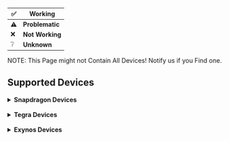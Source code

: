</details>


|✅|Working|
|-|-------|
|⚠️|**Problematic**|
|❌|**Not Working**|
|❔|**Unknown**|

NOTE: This Page might not Contain All Devices! Notify us if you Find one.

## Supported Devices

<details>
<summary><b><strong>Snapdragon Devices</strong></b></summary>

<br>

<details>
<summary><b><strong>Snapdragon 8 Gen 1/8+ Gen 1 Devices</strong></b></summary>

## Nothing Phone 2

<img align="right" src="Resources/Pictures/Nothing-Phone-2.png" width="500" alt="Preview">

**State: Active** <br>
**Codename: pong** <br>
**Maintainers: [index986](https://github.com/index986)** <br>
**Contibuters: [Robotix](https://github.com/Robotix22/), [N1kroks](https://github.com/N1kroks)** <br>
**Testers: [index986](https://github.com/index986) [nokii1337](https://github.com/nokii1337)**

### UEFI Status

|Feature|Description|State|
|:------|:----------|:---:|
|Display||✅|
|Internal Storage||✅|
|Side Buttons||✅|
|USB Host Mode||✅|
|USB Device Mode||❌|
|USB Power Delivery||❌|
|Windows Boot||✅|
|Linux Boot||❌|

### OS Status

<table>
<tr><th>Windows</th></tr>
<tr><td>

|Feature|Description|State|
|:------|:----------|:---:|
|Internal Storage||✅|
|Side Buttons||❌|
|Proximity Sensor||❌|
|Light Sensor||❌|
|Accelerometer Sensor||❌|
|Compass Sensor||❌|
|Gyroscope Sensor||❌|
|Fingerprint Sensor||❌|
|NFC Sensor||❌|
|Temperature Sensor||❌|
|Battery||❌|
|USB Host Mode||✅|
|USB Device Mode||❌|
|USB Power Delivery||❌|
|Charging||❌|
|WLAN||❌|
|CPU|One Core Only|⚠️|
|Touchscreen||❌|
|Bluetooth||❌|
|GPS||❌|
|Speakers||❌|
|Microphone||❌|
|GPU||❌|
|Camera||❌|
|Mobile Data||❌|
|Display||✅|
|Vibration||❌|

</td></tr> </table>

## Xiaomi 12 Pro

<img align="right" src="Resources/Pictures/Xiaomi-12-Pro.png" width="500" alt="Preview">

**State: Active** <br>
**Codename: zeus** <br>
**Maintainers: [2petro](https://github.com/2Petro)** <br>
**Contibuters: [Robotix](https://github.com/Robotix22/), [2petro](https://github.com/2Petro)** <br>
**Testers: [2petro](https://github.com/2Petro)**

### UEFI Status

|Feature|Description|State|
|:------|:----------|:---:|
|Display||✅|
|Internal Storage||✅|
|Side Buttons||✅|
|USB Host Mode||❌|
|USB Device Mode||✅|
|USB Power Delivery||❌|
|Windows Boot||❌|
|Linux Boot||❌|

## Samsung Galaxy Tab S8 5G

<img align="right" src="Resources/Pictures/Samsung-Galaxy-Tab-S8-5G.png" width="500" alt="Preview">

**State: Inactive** <br>
**Codename: gts8** <br>
**Maintainer: None** <br>
**Contibuters: None** <br>
**Tester: None**

### UEFI Status

|Feature|Description|State|
|:------|:----------|:---:|
|Display||✅|
|Internal Storage||✅|
|Side Buttons|Pwr Button does not work|⚠️|
|USB Host Mode||❌|
|USB Device Mode||✅|
|USB Power Delivery||❌|
|SD Card||❌|
|Windows Boot||✅|
|Linux Boot||❌|

### OS Status

<table>
<tr><th>Windows</th></tr>
<tr><td>

|Feature|Description|State|
|:------|:----------|:---:|
|Internal Storage|Needs Special Setup|✅|
|SD Card||❌|
|Side Buttons||❌|
|Proximity Sensor||❌|
|Light Sensor||❌|
|Accelerometer Sensor||❌|
|Compass Sensor||❌|
|Gyroscope Sensor||❌|
|Fingerprint Sensor||❌|
|Hall Sensor||❌|
|Temperature Sensor||❌|
|Battery||❌|
|USB Host Mode||❌|
|USB Device Mode||❌|
|USB Power Delivery||❌|
|Charging||❌|
|WLAN||❌|
|CPU|Only One Core working right now|⚠️|
|Touchscreen||❌|
|Bluetooth||❌|
|GPS||❌|
|Speakers||❌|
|Microphone||❌|
|GPU||❌|
|Camera||❌|
|Mobile Data||❌|
|Display||✅|
|Vibration||❌|
|S Pen||❌|

</td></tr> </table>

  </summary>
</details>

<details>
<summary><b><strong>Snapdragon 888/888+ Devices</strong></b></summary>

## Samsung Galaxy Z Fold 3 5G

<img align="right" src="Resources/Pictures/Samsung-Galaxy-Z-Fold-3-5G.png" width="500" alt="Preview">

**State: Inactive** <br>
**Codename: q2q** <br>
**Maintainer: [Azkali](https://github.com/Azkali/)** <br>
**Contibuters: [Robotix](https://github.com/Robotix22/)** <br>
**Tester: [Azkali](https://github.com/Azkali/)**

### UEFI Status

|Feature|Description|State|
|:------|:----------|:---:|
|Display||✅|
|Internal Storage||✅|
|Side Buttons|Pwr Button does not work|⚠️|
|USB Host Mode||❌|
|USB Device Mode||✅|
|USB Power Delivery||❌|
|Windows Boot|Windows PE only|⚠️|
|Linux Boot||❌|

### OS Status

<table>
<tr><th>Windows</th></tr>
<tr><td>

|Feature|Description|State|
|:------|:----------|:---:|
|Internal Storage||❌|
|Side Buttons||❌|
|Proximity Sensor||❌|
|Light Sensor||❌|
|Accelerometer Sensor||❌|
|Compass Sensor||❌|
|Gyroscope Sensor||❌|
|Barometer Sensor||❌|
|Pedometer Sensor||❌|
|Geomagnetic Sensor||❌|
|Fingerprint Sensor||❌|
|Hall Sensor||❌|
|Heart Rate Sensor||❌|
|NFC Sensor||❌|
|Temperature Sensor||❌|
|Battery||❌|
|USB Host Mode||❌|
|USB Device Mode||❌|
|USB Power Delivery||❌|
|Charging||❌|
|WLAN||❌|
|CPU|Only One Core working right now|️⚠️|
|Touchscreen||❌|
|Bluetooth||❌|
|GPS||❌|
|Speakers||❌|
|Microphone||❌|
|GPU||❌|
|Camera||❌|
|Mobile Data||❌|
|Display||✅|
|Vibration||❌|

</td></tr> </table>

## Xiaomi Mi 11

<img align="right" src="Resources/Pictures/Xiaomi-Mi-11.png" width="500" alt="Preview">

**State: Inactive** <br>
**Codename: venus** <br>
**Maintainer: [Daniel224455/Daniel6745](https://github.com/Daniel224455/)** <br>
**Contibuters: [Robotix](https://github.com/Robotix22/)** <br>
**Tester: [Daniel224455/Daniel6745](https://github.com/Daniel224455/)**

### UEFI Status

|Feature|Description|State|
|:------|:----------|:---:|
|Display||✅|
|Internal Storage||✅|
|Side Buttons||✅|
|USB Host Mode||✅|
|USB Device Mode||❌|
|USB Power Delivery||❌|
|Windows Boot|Windows PE only|⚠️|
|Linux Boot||❌|

### OS Status

<table>
<tr><th>Windows</th></tr>
<tr><td>

|Feature|Description|State|
|:------|:----------|:---:|
|Internal Storage||❌|
|Side Buttons||❌|
|Proximity Sensor||❌|
|Light Sensor||❌|
|Accelerometer Sensor||❌|
|Compass Sensor||❌|
|Gyroscope Sensor||❌|
|Barometer Sensor||❌|
|Geomagnetic Sensor||❌|
|Fingerprint Sensor||❌|
|Hall Sensor||❌|
|Gravity Sensor||❌|
|NFC Sensor||❌|
|Temperature Sensor||❌|
|Battery||❌|
|USB Host Mode||❌|
|USB Device Mode||❌|
|USB Power Delivery||❌|
|Charging||❌|
|WLAN||❌|
|CPU||✅|
|Touchscreen||❌|
|Bluetooth||❌|
|GPS||❌|
|Speakers||❌|
|Microphone||❌|
|GPU||❌|
|Camera||❌|
|Mobile Data||❌|
|Display||✅|
|Vibration||❌|

</td></tr> </table>

## Asus ROG Phone 5

<img align="right" src="Resources/Pictures/Asus-ROG-Phone-5.png" width="500" alt="Preview">

**State: Inactive** <br>
**Codename: i005d** <br>
**Maintainer: [alfaonyt](https://github.com/alfaonyt/)** <br>
**Contibuters: [Robotix](https://github.com/Robotix22/)** <br>
**Tester: [alfaonyt](https://github.com/alfaonyt/)**

### UEFI Status

|Feature|Description|State|
|:------|:----------|:---:|
|Display||✅|
|Internal Storage||✅|
|Side Buttons||✅|
|USB Host Mode||✅|
|USB Device Mode||❌|
|USB Power Delivery||❌|
|Windows Boot||❌|
|Linux Boot||❌|

## Xiaomi 11T Pro

<img align="right" src="Resources/Pictures/Xiaomi-11T-Pro.png" width="500" alt="Preview">

**State: Active** <br>
**Codename: vili** <br>
**Maintainer: [Robotix](https://github.com/Robotix22/)** <br>
**Contibuters: None** <br>
**Tester: [Robotix](https://github.com/Robotix22/)**

### UEFI Status

|Feature|Description|State|
|:------|:----------|:---:|
|Display||✅|
|Internal Storage||✅|
|Side Buttons||✅|
|USB Host Mode||❌|
|USB Device Mode||✅|
|USB Power Delivery||❌|
|Windows Boot||✅|
|Linux Boot||❌|

### OS Status

<table>
<tr><th>Windows</th></tr>
<tr><td>

> NOTE: Only Windows Canary Builds that are Build Nr. 26090 or above work!

|Feature|Description|State|
|:------|:----------|:---:|
|Internal Storage||✅|
|Side Buttons||❌|
|Proximity Sensor||❌|
|Light Sensor||❌|
|Accelerometer Sensor||❌|
|Compass Sensor||❌|
|Gyroscope Sensor||❌|
|Barometer Sensor||❌|
|Geomagnetic Sensor||❌|
|Fingerprint Sensor||❌|
|Hall Sensor||❌|
|Gravity Sensor||❌|
|NFC Sensor||❌|
|Temperature Sensor||❌|
|Battery||❌|
|USB Host Mode||❌|
|USB Device Mode||❌|
|USB Power Delivery||❌|
|Charging||❌|
|WLAN||❌|
|CPU||✅|
|Touchscreen||❌|
|Bluetooth||❌|
|GPS||❌|
|Speakers||❌|
|Microphone||❌|
|GPU||❌|
|Camera||❌|
|Mobile Data||❌|
|Display||✅|
|Vibration||❌|

</td></tr> </table>

  </summary>
</details>

<details>
<summary><b><strong>Snapdragon 865/865+/870 Devices</strong></b></summary>

## Xiaomi Poco F3

<img align="right" src="Resources/Pictures/Xiaomi-Poco-F3.png" width="500" alt="Preview">

**State: Active** <br>
**Codename: alioth** <br>
**Maintainers: [AdrianoA3](https://github.com/AdrianoA3), [N1kroks](https://github.com/N1kroks)** <br>
**Contibuters: [Robotix](https://github.com/Robotix22/), [SwedMlite](https://github.com/SwedMlite), [hyusang](https://github.com/cloudsweets/)** <br>
**Testers: [AdrianoA3](https://github.com/AdrianoA3), [N1kroks](https://github.com/N1kroks)**

### UEFI Status

|Feature|Description|State|
|:------|:----------|:---:|
|Display||✅|
|Internal Storage||✅|
|Side Buttons||✅|
|USB Host Mode||✅|
|USB Device Mode||✅|
|USB Power Delivery||✅|
|Windows Boot||✅|
|Linux Boot||❌|

### OS Status

<table>
<tr><th>Windows</th></tr>
<tr><td>

> NOTE: Needs [Windows Drivers](https://github.com/N1kroks/SM8250-Drivers)!

|Feature|Description|State|
|:------|:----------|:---:|
|Internal Storage||✅|
|Side Buttons||✅|
|Proximity Sensor||❌|
|Light Sensor||❌|
|Accelerometer Sensor||❌|
|Compass Sensor||❌|
|Gyroscope Sensor||❌|
|Fingerprint Sensor||❌|
|NFC Sensor||❌|
|Battery||✅|
|USB Host Mode|Depends What Mode it was in UEFI.|✅|
|USB Device Mode|Depends What Mode it was in UEFI.|✅|
|USB Power Delivery|Depends What Mode it was in UEFI.|✅|
|Charging||❌|
|WLAN||❌|
|CPU||✅|
|Touchscreen||❌|
|Bluetooth||❌|
|GPS||❌|
|Speakers||❌|
|Microphone||❌|
|GPU||❌|
|Camera||❌|
|Mobile Data||❌|
|Display||✅|
|Vibration||❌|

</td></tr> </table>

## Realme GT NEO 2

<img align="right" src="Resources/Pictures/Realme-GT-NEO-2.png" width="500" alt="Preview">

**State: Active** <br>
**Codename: bitra** <br>
**Maintainers: [kubawis128](https://github.com/kubawis128)** <br>
**Contibuters: [Robotix](https://github.com/Robotix22/), [kubawis128](https://github.com/kubawis128)** <br>
**Testers: [kubawis128](https://github.com/kubawis128)**

### UEFI Status

|Feature|Description|State|
|:------|:----------|:---:|
|Display||✅|
|Internal Storage||✅|
|Side Buttons||✅|
|USB Host Mode||✅|
|USB Device Mode||❌|
|USB Power Delivery||❌|
|Windows Boot||✅|
|Linux Boot||✅|

### OS Status

<table>
<tr><th>Windows</th><th>Linux</th></tr>
<tr><td>

|Feature|Description|State|
|:------|:----------|:---:|
|Internal Storage||✅|
|Side Buttons||❌|
|Proximity Sensor||❌|
|Light Sensor||❌|
|Accelerometer Sensor||❌|
|Compass Sensor||❌|
|Gyroscope Sensor||❌|
|Fingerprint Sensor||❌|
|NFC Sensor||❌|
|Temperature Sensor||❌|
|Battery||❌|
|USB Host Mode||✅|
|USB Device Mode||❌|
|USB Power Delivery||❌|
|Charging||❌|
|WLAN||❌|
|CPU||✅|
|Touchscreen||❌|
|Bluetooth||❌|
|GPS||❌|
|Speakers||❌|
|Microphone||❌|
|GPU||❌|
|Camera||❌|
|Mobile Data||❌|
|Display||✅|
|Vibration||❌|

</td><td>

|Feature|Description|State|
|:------|:----------|:---:|
|Internal Storage||✅|
|Side Buttons||❌|
|Proximity Sensor||❌|
|Light Sensor||❌|
|Accelerometer Sensor||❌|
|Compass Sensor||❌|
|Gyroscope Sensor||❌|
|Fingerprint Sensor||❌|
|NFC Sensor||❌|
|Temperature Sensor||❌|
|Battery||❌|
|USB Host Mode||✅|
|USB Device Mode||❌|
|USB Power Delivery||❌|
|Charging||❌|
|WLAN||❌|
|CPU||✅|
|Touchscreen||❌|
|Bluetooth||❌|
|GPS||❌|
|Speakers||❌|
|Microphone||❌|
|GPU||❌|
|Camera||❌|
|Mobile Data||❌|
|Display||✅|
|Vibration||❌|

</td></tr> </table>

## Lenovo Legion Tab Y700

<img align="right" src="Resources/Pictures/Lenovo-Legion-Tab-Y700.png" width="500" alt="Preview">

**State: Inactive** <br>
**Codename: 9707f** <br>
**Maintainer: None** <br>
**Contibuters: None** <br>
**Tester: None**

### UEFI Status

|Feature|Description|State|
|:------|:----------|:---:|
|Display||✅|
|Internal Storage||✅|
|Side Buttons||✅|
|USB Host Mode||✅|
|USB Device Mode||❌|
|USB Power Delivery||❌|
|SD Card||❌|
|Windows Boot||✅|
|Linux Boot||❌|

### OS Status

<table>
<tr><th>Windows</th></tr>
<tr><td>

|Feature|Description|State|
|:------|:----------|:---:|
|Internal Storage||✅|
|SD Card||❌|
|Side Buttons||❌|
|Proximity Sensor||❌|
|Light Sensor||❌|
|Accelerometer Sensor||❌|
|Compass Sensor||❌|
|Gyroscope Sensor||❌|
|Fingerprint Sensor||❌|
|Hall Sensor||❌|
|Temperature Sensor||❌|
|Battery||❌|
|USB Host Mode||✅|
|USB Device Mode||❌|
|USB Power Delivery||❌|
|Charging||❌|
|WLAN||❌|
|CPU||✅|
|Touchscreen||❌|
|Bluetooth||❌|
|GPS||❌|
|Speakers||❌|
|3.5mm Audio Jack||❌|
|Microphone||❌|
|GPU||❌|
|Camera||❌|
|Mobile Data||❌|
|Display||✅|
|Vibration||❌|

</td></tr> </table>

## OnePlus 8T

<img align="right" src="Resources/Pictures/OnePlus-8T.png" width="500" alt="Preview">

**State: Inactive** <br>
**Codename: kebab** <br>
**Maintainer: None** <br>
**Contibuters: [Robotix](https://github.com/Robotix22/)** <br>
**Tester: None**

### UEFI Status

|Feature|Description|State|
|:------|:----------|:---:|
|Display||✅|
|Internal Storage||✅|
|Side Buttons||✅|
|USB Host Mode||✅|
|USB Device Mode||❌|
|USB Power Delivery||❌|
|Windows Boot||✅|
|Linux Boot||❌|

### OS Status

<table>
<tr><th>Windows</th></tr>
<tr><td>

|Feature|Description|State|
|:------|:----------|:---:|
|Internal Storage||✅|
|Side Buttons||❌|
|Proximity Sensor||❌|
|Light Sensor||❌|
|Accelerometer Sensor||❌|
|Compass Sensor||❌|
|Gyroscope Sensor||❌|
|Fingerprint Sensor||❌|
|NFC Sensor||❌|
|Hall Sensor||❌|
|Temperature Sensor||❌|
|Battery||❌|
|USB Host Mode||✅|
|USB Device Mode||❌|
|USB Power Delivery||❌|
|Charging||❌|
|WLAN||❌|
|CPU||✅|
|Touchscreen||❌|
|Bluetooth||❌|
|GPS||❌|
|Speakers||❌|
|Microphone||❌|
|GPU||❌|
|Camera||❌|
|Mobile Data||❌|
|Display||✅|
|Vibration||❌|

</td></tr> </table>

## Xiaomi Pad 6

<img align="right" src="Resources/Pictures/Xiaomi-Pad-6.png" width="500" alt="Preview">

**State: Inactive** <br>
**Codename: pipa** <br>
**Maintainer: [6adp](https://github.com/6adp)** <br>
**Contibuters: [Statzar](https://github.com/Statzar), [N1kroks](https://github.com/N1kroks), [Robotix](https://github.com/Robotix22/)** <br>
**Tester: [6adp](https://github.com/6adp)**

### UEFI Status

|Feature|Description|State|
|:------|:----------|:---:|
|Display||✅|
|Internal Storage||✅|
|Side Buttons||✅|
|USB Host Mode||✅|
|USB Device Mode||✅|
|USB Power Delivery||✅|
|Windows Boot||✅|
|Linux Boot||✅|

### OS Status

<table>
<tr><th>Windows</th><th>Linux</th></tr>
<tr><td>

> NOTE: Needs [Windows Drivers](https://github.com/N1kroks/SM8250-Drivers)!

|Feature|Description|State|
|:------|:----------|:---:|
|Internal Storage||✅|
|Side Buttons||✅|
|Proximity Sensor||❌|
|Light Sensor||❌|
|Accelerometer Sensor||❌|
|Compass Sensor||❌|
|Gyroscope Sensor||❌|
|Hall Sensor||❌|
|Battery||✅|
|USB Host Mode|Depends What Mode it was in UEFI.|✅|
|USB Device Mode|Depends What Mode it was in UEFI.|✅|
|USB Power Delivery|Depends What Mode it was in UEFI.|✅|
|Charging||❌|
|WLAN||❌|
|CPU||✅|
|Touchscreen||❌|
|Bluetooth||❌|
|GPS||❌|
|Speakers||❌|
|Microphone||❌|
|GPU||❌|
|Camera||❌|
|Mobile Data||❌|
|Display||✅|
|Vibration||❌|

</td><td>

|Feature|Description|State|
|:------|:----------|:---:|
|Internal Storage||✅|
|Side Buttons||❌|
|Proximity Sensor||❌|
|Light Sensor||❌|
|Accelerometer Sensor||❌|
|Compass Sensor||❌|
|Gyroscope Sensor||❌|
|Hall Sensor||❌|
|Temperature Sensor||❌|
|Battery||❌|
|USB Host Mode|Depends What Mode it was in UEFI.|✅|
|USB Device Mode|Depends What Mode it was in UEFI.|✅|
|USB Power Delivery|Depends What Mode it was in UEFI.|✅|
|Charging||❌|
|WLAN||❌|
|CPU||✅|
|Touchscreen||❌|
|Bluetooth||❌|
|GPS||❌|
|Speakers||❌|
|Microphone||❌|
|GPU||❌|
|Camera||❌|
|Mobile Data||❌|
|Display||✅|
|Vibration||❌|

</td></tr> </table>

## Xiaomi Poco F2 Pro

<img align="right" src="Resources/Pictures/Xiaomi-Poco-F2-Pro.png" width="500" alt="Preview">

**State: Inactive** <br>
**Codename: lmi** <br>
**Maintainer: None** <br>
**Contibuters: None** <br>
**Tester: None**

### UEFI Status

|Feature|Description|State|
|:------|:----------|:---:|
|Display||✅|
|Internal Storage||✅|
|Side Buttons||✅|
|USB Host Mode||✅|
|USB Device Mode||❌|
|USB Power Delivery||✅|
|Windows Boot||✅|
|Linux Boot||❌|

### OS Status

<table>
<tr><th>Windows</th></tr>
<tr><td>

> NOTE: Needs [Windows Drivers](https://github.com/N1kroks/SM8250-Drivers)!

|Feature|Description|State|
|:------|:----------|:---:|
|Internal Storage||✅|
|SD Card||❌|
|Side Buttons||✅|
|Proximity Sensor||❌|
|Light Sensor||❌|
|Accelerometer Sensor||❌|
|Compass Sensor||❌|
|Gyroscope Sensor||❌|
|Fingerprint Sensor||❌|
|Hall Sensor||❌|
|Battery||✅|
|USB Host Mode||✅|
|USB Device Mode||❌|
|USB Power Delivery||✅|
|Charging||✅|
|WLAN||❌|
|CPU||✅|
|Touchscreen||❌|
|Bluetooth||❌|
|GPS||❌|
|Speakers||❌|
|3.5mm Audio Jack||❌|
|Microphone||❌|
|GPU||❌|
|Camera||❌|
|Mobile Data||❌|
|Display||✅|
|Vibration||❌|

</td></tr> </table>

  </summary>
</details>

<details>
<summary><b><strong>Snapdragon 855/855+/860 Devices</strong></b></summary>

## OnePlus 7T Pro

<img align="right" src="Resources/Pictures/Oneplus-7T-Pro.png" width="500" alt="Preview">

**State: Inactive** <br>
**Codename: hotdog** <br>
**Maintainer: None** <br>
**Contibuters: None** <br>
**Tester: None**

### UEFI Status

|Feature|Description|State|
|:------|:----------|:---:|
|Display||✅|
|Internal Storage||✅|
|Side Buttons||✅|
|USB Host Mode||❌|
|USB Device Mode||✅|
|USB Power Delivery||❌|
|Windows Boot|Windows PE only|⚠️|
|Linux Boot||❌|

### OS Status

<table>
<tr><th>Windows</th></tr>
<tr><td>

|Feature|Description|State|
|:------|:----------|:---:|
|Internal Storage||❌|
|Side Buttons||❌|
|Proximity Sensor||❌|
|Light Sensor||❌|
|Accelerometer Sensor||❌|
|Compass Sensor||❌|
|Gyroscope Sensor||❌|
|Fingerprint Sensor||❌|
|Hall Sensor||❌|
|NFC Sensor||❌|
|Temperature Sensor||❌|
|Battery||❌|
|USB Host Mode||❌|
|USB Device Mode||❌|
|USB Power Delivery||❌|
|Charging||❌|
|WLAN||❌|
|CPU||✅|
|Touchscreen||❌|
|Bluetooth||❌|
|GPS||❌|
|Speakers||❌|
|Microphone||❌|
|GPU||❌|
|Camera||❌|
|Mobile Data||❌|
|Display||✅|
|Vibration||❌|

</td></tr> </table>

  </summary>
</details>

<details>

<summary><b><strong>Snapdragon 845 Devices</strong></b></summary>

## LG Velvet 4G

<img align="right" src="Resources/Pictures/LG-Velvet-caymanslm.png" width="300" alt="Preview">

**State: Active** <br>
**Codename: caymanslm** <br>
**Maintainer: [CodeLindro](https://github.com/leandrofriedrich/)** <br>
**Contibuter: None** <br>
**Tester: [CodeLindro](https://github.com/leandrofriedrich/)**

### UEFI Status

|Feature|Description|State|
|:------|:----------|:---:|
|Display||✅|
|UFS||✅|
|Side Buttons||✅|
|USB Host Mode||❌|
|USB Device Mode||✅|
|USB Power Delivery||❌|
|SD Card||❌|
|Windows Boot||✅|
|Linux Boot||❌|

### OS Status

<table>
<tr><th>Windows</th></tr>
<tr><td>

> NOTE: Needs Windows Drivers!

|Feature|Description|State|
|:------|:----------|:---:|
|Internal Storage||✅|
|SD Card||❌|
|Side Buttons||✅|
|Proximity Sensor||❌|
|Light Sensor||❌|
|Accelerometer Sensor||❌|
|Compass Sensor||❌|
|Fingerprint Sensor||❌|
|Hall Sensor||❌|
|NFC Sensor||❌|
|Temperature Sensor||❌|
|Battery||❌|
|USB Host Mode||✅|
|USB Device Mode||❌|
|USB Power Delivery||❌|
|Charging||✅|
|WLAN||❌|
|CPU||✅|
|Touchscreen||❌|
|Bluetooth||✅|
|GPS||❌|
|Speakers||❌|
|3.5mm Audio Jack||❌|
|Microphone||❌|
|GPU||❌|
|Camera||❌|
|Mobile Data||❌|
|Display||✅|
|Vibration||❌|

</td></tr> </table> 

## Xiaomi Mi 8 Pro

<img align="right" src="Resources/Pictures/Mi-8-Pro-equuleus.png" width="500" alt="Preview">

**State: Active** <br>
**Codename: equuleus** <br>
**Maintainer: [index986](https://github.com/index986)** <br>
**Contibuter: None** <br>
**Tester: [index986](https://github.com/index986)**

### UEFI Status

|Feature|Description|State|
|:------|:----------|:---:|
|Display||✅|
|UFS||✅|
|Side Buttons||✅|
|USB Host Mode||✅||
|USB Device Mode||❌|
|USB Power Delivery||❌|
|Windows Boot||❌|
|Linux Boot||❌|
  </summary>
</details>

<details>
<summary><b><strong>Snapdragon 835 Devices</strong></b></summary>

## Sony Xperia XZ1

<img align="right" src="Resources/Pictures/Sony-Xperia-XZ1.png" width="500" alt="Preview">

**State: Active** <br>
**Codename: poplar** <br>
**Maintainer: None** <br>
**Contibuter: None** <br>
**Tester: None**

### UEFI Status

|Feature|Description|State|
|:------|:----------|:---:|
|Display||✅|
|Internal Storage|Disabled to prevent Wipe|✅|
|Side Buttons||✅|
|USB Host Mode||✅|
|USB Device Mode||❌|
|USB Power Delivery|Dies on Disconnect|⚠️|
|SD Card||✅|
|Windows Boot|Windows PE only|⚠️|
|Linux Boot||✅|

### OS Status

<table>
<tr><th>Windows</th><th>Linux</th></tr>
<tr><td>

> NOTE: Needs Windows Drivers!

|Feature|Description|State|
|:------|:----------|:---:|
|Internal Storage|Probally Works if Enabled|❔|
|SD Card||✅|
|Side Buttons||❌|
|Proximity Sensor||❌|
|Light Sensor||❌|
|Accelerometer Sensor||❌|
|Compass Sensor||❌|
|Fingerprint Sensor||❌|
|Hall Sensor||❌|
|NFC Sensor||❌|
|Temperature Sensor||❌|
|Battery||❌|
|USB Host Mode||✅|
|USB Device Mode||❌|
|USB Power Delivery|Dies on Disconnect|⚠️|
|Charging||❌|
|WLAN||❌|
|CPU||✅|
|Touchscreen||❌|
|Bluetooth||❌|
|GPS||❌|
|Speakers||❌|
|3.5mm Audio Jack||❌|
|Microphone||❌|
|GPU||❌|
|Camera||❌|
|Mobile Data||❌|
|Display||✅|
|Vibration||❌|

</td><td>

> NOTE: Only Fedora Workstation and Arch Linux is Tested!

|Feature|Description|State|
|:------|:----------|:---:|
|Internal Storage|Probally Works if Enabled|❔|
|SD Card||❌|
|Side Buttons||❌|
|Proximity Sensor||❌|
|Light Sensor||❌|
|Accelerometer Sensor||❌|
|Compass Sensor||❌|
|Fingerprint Sensor||❌|
|Hall Sensor||❌|
|NFC Sensor||❌|
|Temperature Sensor||❌|
|Battery||❌|
|USB Host Mode||✅|
|USB Device Mode||❌|
|USB Power Delivery|Dies on Disconnect|⚠️|
|Charging||❌|
|WLAN||❌|
|CPU||✅|
|Touchscreen||❌|
|Bluetooth||❌|
|GPS||❌|
|Speakers||❌|
|3.5mm Audio Jack||❌|
|Microphone||❌|
|GPU||❌|
|Camera||❌|
|Mobile Data||❌|
|Display||✅|
|Vibration||❌|

</td></tr> </table>

  </summary>
</details>

<details>
<summary><b><strong>Snapdragon 7+ Gen 2 Devices</strong></b></summary>

## Xiaomi Poco F5/Redmi Note 12 Turbo

<img align="right" src="Resources/Pictures/Poco-F5.png" width="500" alt="Preview">

**State: Inactive** <br>
**Codename: marble** <br>
**Maintainers: [tagicmi](https://github.com/tagicmi)** <br>
**Contibuters: [Robotix](https://github.com/Robotix22/)** <br>
**Testers: [tagicmi](https://github.com/tagicmi), [bubyldian](https://github.com/bubyldian), [Xhdsos](https://github.com/Xhdsos)**

### UEFI Status

|Feature|Description|State|
|:------|:----------|:---:|
|Display||✅|
|Internal Storage||✅|
|Side Buttons||✅|
|USB Host Mode||✅|
|USB Device Mode||❌|
|USB Power Delivery||❌|
|Windows Boot||✅|
|Linux Boot||❌|

### OS Status

<table>
<tr><th>Windows</th></tr>
<tr><td>

|Feature|Description|State|
|:------|:----------|:---:|
|Internal Storage||✅|
|Side Buttons||❌|
|Proximity Sensor||❌|
|Light Sensor||❌|
|Accelerometer Sensor||❌|
|Compass Sensor||❌|
|Gyroscope Sensor||❌|
|Fingerprint Sensor||❌|
|NFC Sensor||❌|
|Temperature Sensor||❌|
|Battery||❌|
|USB Host Mode||✅|
|USB Device Mode||❌|
|USB Power Delivery||❌|
|Charging||❌|
|WLAN||❌|
|CPU|One Core Only|⚠️|
|Touchscreen||❌|
|Bluetooth||❌|
|GPS||❌|
|Speakers||❌|
|Microphone||❌|
|GPU||❌|
|Camera||❌|
|Mobile Data||❌|
|Display||✅|
|Vibration||❌|

</td></tr> </table>

  </summary>
</details>

<details>
<summary><b><strong>Snapdragon 778G/778G+/782G Devices</strong></b></summary>

## Mi 11 Lite NE

<img align="right" src="Resources/Pictures/Xiaomi-Mi-11-Lite-NE.png" width="500" alt="Preview">

**State: Active** <br>
**Codename: lisa** <br>
**Maintainer: [ETCHDEV](https://github.com/ETCHDEV/)** <br>
**Contibuter: People from Group** <br>
**Tester: [ETCHDEV](https://github.com/ETCHDEV/)**

### UEFI Status

|Feature|Description|State|
|:------|:----------|:---:|
|Display||✅|
|Internal Storage||✅|
|Side Buttons||✅|
|USB Host Mode||❌|
|USB Device Mode||✅|
|USB Power Delivery||❌|
|SD Card||❌|
|Windows Boot||✅|
|Linux Boot||❌|

### OS Status

<table>
<tr><th>Windows</th></tr>
<tr><td>

> NOTE: Needs Windows Drivers!

|Feature|Description|State|
|:------|:----------|:---:|
|Internal Storage||✅|
|SD Card||❌|
|Side Buttons||✅|
|Proximity Sensor||❌|
|Light Sensor||❌|
|Accelerometer Sensor||❌|
|Compass Sensor||❌|
|Fingerprint Sensor||❌|
|Hall Sensor||❌|
|NFC Sensor||❌|
|Temperature Sensor||✅|
|Battery||❌|
|USB Host Mode||✅|
|USB Device Mode||❌|
|USB Power Delivery||❌|
|Charging||❌|
|WLAN||❌|
|CPU||✅|
|Touchscreen||❌|
|Bluetooth||✅|
|GPS||✅|
|Speakers||❌|
|Microphone||❌|
|GPU||❌|
|Camera||❌|
|Mobile Data||❌|
|Display||✅|
|Vibration||❌|

</td></tr> </table>

## Samsung Galaxy A52s 5G

<img align="right" src="Resources/Pictures/Samsung-Galaxy-A52s-5G.png" width="500" alt="Preview">

**State: Inactive** <br>
**Codename: a52sxq** <br>
**Maintainer: [arminask](https://github.com/arminask)** <br>
**Contibuters: [Robotix](https://github.com/Robotix22/), People from Group** <br>
**Testers: [arminask](https://github.com/arminask)**

### UEFI Status

|Feature|Description|State|
|:------|:----------|:---:|
|Display||✅|
|Internal Storage||❌|
|Side Buttons||✅|
|USB Host Mode||✅|
|USB Device Mode||❌|
|USB Power Delivery||❌|
|SD Card||❌|
|Windows Boot||❌|
|Linux Boot||❌|

  </summary>
</details>

<details>
<summary><b><strong>Snapdragon 730/730G/732G Devices</strong></b></summary>

## Lenovo Tab P11 Pro

<img align="right" src="Resources/Pictures/Lenovo-Tab-P11-Pro-2020.png" width="500" alt="Preview">

**State: Inactive** <br>
**Codename: j706f** <br>
**Maintainer: [hyusang](https://github.com/cloudsweets/)** <br>
**Contibuters: None** <br>
**Tester: [hyusang](https://github.com/cloudsweets/)**

### UEFI Status

|Feature|Description|State|
|:------|:----------|:---:|
|Display||✅|
|Internal Storage||✅|
|Side Buttons||✅|
|USB Host Mode||❌|
|USB Device Mode||✅|
|USB Power Delivery||❌|
|SD Card||❌|
|Windows Boot||✅|
|Linux Boot||❌|

### OS Status

<table>
<tr><th>Windows</th></tr>
<tr><td>

|Feature|Description|State|
|:------|:----------|:---:|
|Internal Storage||✅|
|SD Card||❌|
|Side Buttons||❌|
|Proximity Sensor||❌|
|Light Sensor||❌|
|Accelerometer Sensor||❌|
|Compass Sensor||❌|
|Gyroscope Sensor||❌|
|Fingerprint Sensor||❌|
|Hall Sensor||❌|
|Temperature Sensor||❌|
|Battery||❌|
|USB Host Mode||❌|
|USB Device Mode||❌|
|USB Power Delivery||❌|
|Charging||❌|
|WLAN||❌|
|CPU||✅|
|Touchscreen||❌|
|Bluetooth||❌|
|GPS||❌|
|Speakers||❌|
|3.5mm Audio Jack||❌|
|Microphone||❌|
|GPU||❌|
|Camera||❌|
|Mobile Data||❌|
|Display||✅|
|Vibration||❌|

</td></tr> </table>

## Xiaomi Redmi Note 12 Pro 4G

<img align="right" src="Resources/Pictures/Xiaomi-Redmi-Note-12-Pro-4G.png" width="500" alt="Preview">

**State: Inactive** <br>
**Codename: sweet_k6a** <br>
**Maintainer: None** <br>
**Contibuter: None** <br>
**Tester: None**

### UEFI Status

|Feature|Description|State|
|:------|:----------|:---:|
|Display||✅|
|Internal Storage||✅|
|Side Buttons||✅|
|USB Host Mode||❌|
|USB Device Mode||✅|
|USB Power Delivery||❌|
|SD Card||❌|
|Windows Boot||❌|
|Linux Boot||❌|

## POCO X3 NFC

<img align="right" src="Resources/Pictures/Xiaomi-Poco-X3-NFC.png" width="500" alt="Preview">

**State: Active** <br>
**Codename: surya** <br>
**Maintainer: remtrik** <br>
**Contibuter: None** <br>
**Tester: None**

### UEFI Status

|Feature|Description|State|
|:------|:----------|:---:|
|Display||✅|
|Touchscreen||❌|
|Internal Storage||✅|
|Side Buttons||✅|
|USB Host Mode||✅|
|USB Device Mode||❌|
|USB Power Delivery||❌|
|SD Card||❌|
|Windows Boot||❌|
|Linux Boot||❌|

## Redmi Note 10 Pro

<img align="right" src="Resources/Pictures/Xiaomi-Redmi-Note-10-Pro.png" width="500" alt="Preview">

**State: Active** <br>
**Codename: sweet** <br>
**Maintainer: [remtrik](https://github.com/remtrik), [hiprivsid](https://github.com/hiprivsid)** <br>
**Contibuter: None** <br>
**Tester: None**

### UEFI Status

|Feature|Description|State|
|:------|:----------|:---:|
|Display||✅|
|Touchscreen||❌|
|Internal Storage||✅|
|Side Buttons||✅|
|USB Host Mode||✅|
|USB Device Mode||❌|
|USB Power Delivery||❌|
|SD Card||❌|
|Windows Boot||❌|
|Linux Boot||❌|

## Xiaomi Mi 9T

<img align="right" src="Resources/Pictures/Mi-9T.png" width="500" alt="Preview">

**State: Active** <br>
**Codename: davinci** <br>
**Maintainer: [tagicmi](https://github.com/tagicmi)** <br>
**Contibuter: None** <br>
**Tester: [danya2271](https://github.com/danya2271)**

### UEFI Status

|Feature|Description|State|
|:------|:----------|:---:|
|Display||✅|
|Internal Storage||❌|
|Side Buttons|Volume buttons only|⚠️|
|USB Host Mode||❌|
|USB Device Mode||❌|
|USB Power Delivery||❌|
|Windows Boot||❌|
|Linux Boot||❌|

  </summary>
</details>

<details>
<summary><b><strong>Snapdragon 720G Devices</strong></b></summary>

## Xiaomi Redmi Note 9 Pro / 9 Pro India / 9 Pro Max India / 10 Lite / 9S / Poco M2 Pro

<img align="right" src="Resources/Pictures/Xiaomi-Redmi-Note-9S.png" width="500" alt="Preview">

**State: Active** <br>
**Codename: miatoll** <br>
**Maintainer: [N1kroks](https://github.com/N1kroks/)** <br>
**Contibuters: None** <br>
**Tester: [N1kroks](https://github.com/N1kroks/)**

### UEFI Status

|Feature|Description|State|
|:------|:----------|:---:|
|Display||✅|
|Internal Storage||✅|
|Side Buttons||✅|
|USB Host Mode||✅|
|USB Device Mode||❌|
|USB Power Delivery||✅|
|SD Card||✅|
|Windows Boot||✅|
|Linux Boot||✅|

### OS Status

<table>
<tr><th>Windows</th><th>Linux</th></tr>
<tr><td>

> NOTE: Needs [Windows Drivers](https://github.com/N1kroks/7xx-Drivers/releases/latest)!

|Feature|Description|State|
|:------|:----------|:---:|
|Internal Storage||✅|
|SD Card|Hot Plug dosen't work|⚠️|
|Side Buttons||✅|
|Proximity Sensor||❌|
|Light Sensor||❌|
|Accelerometer Sensor||❌|
|Compass Sensor||❌|
|Gyroscope Sensor||❌|
|Fingerprint Sensor||❌|
|NFC Sensor||❌|
|Battery||✅|
|USB Host Mode||✅|
|USB Device Mode||❌|
|USB Power Delivery||✅|
|Charging||❌|
|WLAN||✅|
|CPU||✅|
|Touchscreen||✅|
|Bluetooth||✅|
|GPS||✅|
|Speakers||❌|
|3.5mm Audio Jack||❌|
|Microphone||❌|
|GPU||✅|
|Camera||❌|
|Mobile Data||✅|
|Display||✅|
|Vibration||❌|

</td><td>

> NOTE: Needs [Linux Fork](https://github.com/N1kroks/linux-7125)!

|Feature|Description|State|
|:------|:----------|:---:|
|Internal Storage||✅|
|SD Card||✅|
|Side Buttons||✅|
|Proximity Sensor||❌|
|Light Sensor||❌|
|Accelerometer Sensor||❌|
|Compass Sensor||❌|
|Gyroscope Sensor||❌|
|Fingerprint Sensor||❌|
|NFC Sensor||❌|
|Battery||✅|
|USB Host Mode||✅|
|USB Device Mode||❌|
|USB Power Delivery||✅|
|Charging||❌|
|WLAN||✅|
|CPU||✅|
|Touchscreen||❌|
|Bluetooth||❌|
|GPS||❌|
|Speakers||✅|
|3.5mm Audio Jack||❌|
|Microphone||❌|
|GPU||✅|
|Camera||❌|
|Mobile Data||✅|
|Display||✅|
|Vibration||❌|

</td></tr> </table>

  </summary>
</details>

<details>
<summary><b><strong>Snapdragon 680/685 Devices</strong></b></summary>

## Xiaomi Redmi 10C

<img align="right" src="Resources/Pictures/Xiaomi-Redmi-10C.png" width="500" alt="Preview">

**State: Inactive** <br>
**Codename: fog** <br>
**Maintainer: [Statzar](https://github.com/Statzar)** <br>
**Contibuters: None** <br>
**Tester: [Statzar](https://github.com/Statzar)**

### UEFI Status

|Feature|Description|State|
|:------|:----------|:---:|
|Display||✅|
|Internal Storage||✅|
|Side Buttons||✅|
|USB Host Mode||✅|
|USB Device Mode||❌|
|USB Power Delivery||❌|
|SD Card||✅|
|Windows Boot||✅|
|Linux Boot||✅|

### OS Status

<table>
<tr><th>Windows</th><th>Linux</th></tr>
<tr><td>

|Feature|Description|State|
|:------|:----------|:---:|
|Internal Storage||✅|
|SD Card||❌|
|Side Buttons||❌|
|Proximity Sensor||❌|
|Light Sensor||❌|
|Accelerometer Sensor||❌|
|Compass Sensor||❌|
|Fingerprint Sensor||❌|
|NFC Sensor||❌|
|Temperature Sensor||❌|
|Battery||❌|
|USB Host Mode||✅|
|USB Device Mode||❌|
|USB Power Delivery||❌|
|Charging||❌|
|WLAN||❌|
|CPU||✅|
|Touchscreen||❌|
|Bluetooth||❌|
|GPS||❌|
|Speakers||❌|
|3.5mm Audio Jack||❌|
|Microphone||❌|
|GPU||❌|
|Camera||❌|
|Mobile Data||❌|
|Display||✅|
|Vibration||❌|

</td><td>

|Feature|Description|State|
|:------|:----------|:---:|
|Internal Storage||✅|
|SD Card||❌|
|Side Buttons||❌|
|Proximity Sensor||❌|
|Light Sensor||❌|
|Accelerometer Sensor||❌|
|Compass Sensor||❌|
|Fingerprint Sensor||❌|
|NFC Sensor||❌|
|Temperature Sensor||❌|
|Battery||❌|
|USB Host Mode||✅|
|USB Device Mode||❌|
|USB Power Delivery||❌|
|Charging||❌|
|WLAN||❌|
|CPU||✅|
|Touchscreen||❌|
|Bluetooth||❌|
|GPS||❌|
|Speakers||❌|
|3.5mm Audio Jack||❌|
|Microphone||❌|
|GPU||❌|
|Camera||❌|
|Mobile Data||❌|
|Display||✅|
|Vibration||❌|

</td></tr> </table>

## Xiaomi Redmi Note 12

<img align="right" src="Resources/Pictures/Xiaomi-Redmi-Note-12.png" width="500" alt="Preview">

**State: Inactive** <br>
**Codename: tapas** <br>
**Maintainer: [6adp](https://github.com/6adp)** <br>
**Contibuters: [Statzar](https://github.com/Statzar)** <br>
**Tester: [6adp](https://github.com/6adp)**

### UEFI Status

|Feature|Description|State|
|:------|:----------|:---:|
|Display||✅|
|Internal Storage||✅|
|Side Buttons||✅|
|USB Host Mode||✅|
|USB Device Mode||❌|
|USB Power Delivery||❌|
|SD Card||✅|
|Windows Boot||✅|
|Linux Boot||✅|

### OS Status

<table>
<tr><th>Windows</th><th>Linux</th></tr>
<tr><td>

|Feature|Description|State|
|:------|:----------|:---:|
|Internal Storage||✅|
|SD Card||❌|
|Side Buttons||❌|
|Proximity Sensor||❌|
|Light Sensor||❌|
|Accelerometer Sensor||❌|
|Compass Sensor||❌|
|Fingerprint Sensor||❌|
|NFC Sensor||❌|
|Temperature Sensor||❌|
|Battery||❌|
|USB Host Mode||✅|
|USB Device Mode||❌|
|USB Power Delivery||❌|
|Charging||❌|
|WLAN||❌|
|CPU||✅|
|Touchscreen||❌|
|Bluetooth||❌|
|GPS||❌|
|Speakers||❌|
|3.5mm Audio Jack||❌|
|Microphone||❌|
|GPU||❌|
|Camera||❌|
|Mobile Data||❌|
|Display||✅|
|Vibration||❌|

</td><td>

|Feature|Description|State|
|:------|:----------|:---:|
|Internal Storage||✅|
|SD Card||❌|
|Side Buttons||❌|
|Proximity Sensor||❌|
|Light Sensor||❌|
|Accelerometer Sensor||❌|
|Compass Sensor||❌|
|Fingerprint Sensor||❌|
|NFC Sensor||❌|
|Temperature Sensor||❌|
|Battery||❌|
|USB Host Mode||✅|
|USB Device Mode||❌|
|USB Power Delivery||❌|
|Charging||❌|
|WLAN||❌|
|CPU||✅|
|Touchscreen||❌|
|Bluetooth||❌|
|GPS||❌|
|Speakers||❌|
|3.5mm Audio Jack||❌|
|Microphone||❌|
|GPU||❌|
|Camera||❌|
|Mobile Data||❌|
|Display||✅|
|Vibration||❌|

</td></tr> </table>

## Xiaomi Redmi Note 11

<img align="right" src="Resources/Pictures/Xiaomi-Redmi-Note-11.png" width="500" alt="Preview">

**State: Inactive** <br>
**Codename: spes** <br>
**Maintainer: [Statzar](https://github.com/Statzar)** <br>
**Contibuters: None** <br>
**Tester: [Statzar](https://github.com/Statzar)**

### UEFI Status

|Feature|Description|State|
|:------|:----------|:---:|
|Display||✅|
|Internal Storage||✅|
|Side Buttons||✅|
|USB Host Mode||✅|
|USB Device Mode||❌|
|USB Power Delivery||❌|
|SD Card||✅|
|Windows Boot||✅|
|Linux Boot||✅|

### OS Status

<table>
<tr><th>Windows</th><th>Linux</th></tr>
<tr><td>

|Feature|Description|State|
|:------|:----------|:---:|
|Internal Storage||✅|
|SD Card||❌|
|Side Buttons||❌|
|Proximity Sensor||❌|
|Light Sensor||❌|
|Accelerometer Sensor||❌|
|Compass Sensor||❌|
|Gyroscope Sensor||❌|
|Fingerprint Sensor||❌|
|NFC Sensor||❌|
|Temperature Sensor||❌|
|Battery||❌|
|USB Host Mode||✅|
|USB Device Mode||❌|
|USB Power Delivery||❌|
|Charging||❌|
|WLAN||❌|
|CPU||✅|
|Touchscreen||❌|
|Bluetooth||❌|
|GPS||❌|
|Speakers||❌|
|3.5mm Audio Jack||❌|
|Microphone||❌|
|GPU||❌|
|Camera||❌|
|Mobile Data||❌|
|Display||✅|
|Vibration||❌|

</td><td>

|Feature|Description|State|
|:------|:----------|:---:|
|Internal Storage||✅|
|SD Card||❌|
|Side Buttons||❌|
|Proximity Sensor||❌|
|Light Sensor||❌|
|Accelerometer Sensor||❌|
|Compass Sensor||❌|
|Gyroscope Sensor||❌|
|Fingerprint Sensor||❌|
|NFC Sensor||❌|
|Temperature Sensor||❌|
|Battery||❌|
|USB Host Mode||✅|
|USB Device Mode||❌|
|USB Power Delivery||❌|
|Charging||❌|
|WLAN||❌|
|CPU||✅|
|Touchscreen||❌|
|Bluetooth||❌|
|GPS||❌|
|Speakers||❌|
|3.5mm Audio Jack||❌|
|Microphone||❌|
|GPU||❌|
|Camera||❌|
|Mobile Data||❌|
|Display||✅|
|Vibration||❌|

</td></tr> </table>

  </summary>
</details>

<details>
<summary><b><strong>Snapdragon 665 Devices</strong></b></summary>

## Xiaomi Mi A3

<img align="right" src="Resources/Pictures/Xiaomi-Mi-A3.png" width="500" alt="Preview">

**State: Inactive** <br>
**Codename: laurel_sprout** <br>
**Maintainer: None** <br>
**Contibuters: None** <br>
**Tester: None**

### UEFI Status

|Feature|Description|State|
|:------|:----------|:---:|
|Display||✅|
|Internal Storage||✅|
|Side Buttons||✅|
|USB Host Mode||❌|
|USB Device Mode||✅|
|USB Power Delivery||❌|
|SD Card||❌|
|Windows Boot||❌|
|Linux Boot||❌|

## Xiaomi Redmi Note 8/8T

<img align="right" src="Resources/Pictures/Xiaomi-Redmi-Note-8.png" width="500" alt="Preview">

**State: Inactive** <br>
**Codename: ginkgo** <br>
**Maintainer: None** <br>
**Contibuters: [SwedMlite](https://github.com/SwedMlite)** <br>
**Testers: None**

### UEFI Status

|Feature|Description|State|
|:------|:----------|:---:|
|Display||✅|
|Internal Storage||✅|
|Side Buttons||✅|
|USB Host Mode||✅|
|USB Device Mode||❌|
|USB Power Delivery||✅|
|SD Card||❌|
|Windows Boot||✅|
|Linux Boot||❌|

### OS Status

<table>
<tr><th>Windows</th></tr>
<tr><td>

|Feature|Description|State|
|:------|:----------|:---:|
|Internal Storage||✅|
|SD Card||❌|
|Side Buttons||❌|
|Proximity Sensor||❌|
|Light Sensor||❌|
|Accelerometer Sensor||❌|
|Gyroscope Sensor||❌|
|Fingerprint Sensor||❌|
|Temperature Sensor||❌|
|Battery||❌|
|USB Host Mode||✅|
|USB Device Mode||❌|
|USB Power Delivery||✅|
|Charging||❌|
|WLAN||❌|
|CPU|4 Cores only|⚠️|
|Touchscreen||❌|
|Bluetooth||❌|
|GPS||❌|
|Speakers||❌|
|3.5mm Audio Jack||❌|
|Microphone||❌|
|GPU||❌|
|Camera||❌|
|Mobile Data||❌|
|Display||✅|
|Vibration||❌|

</td></tr> </table>

  </summary>
</details>

<details>
<summary><b><strong>Snapdragon 662 Devices</strong></b></summary>

## Motorola Moto G9 Power

<img align="right" src="Resources/Pictures/Motorola-Moto-G9-Power.png" width="400" alt="Preview">

**State: Inactive** <br>
**Codename: cebu** <br>
**Maintainer: hiprivsid, remtrik** <br>
**Contibuters: hiprivsid, remtrik** <br>
**Tester: hiprivsid**

### UEFI Status

|Feature|Description|State|
|:------|:----------|:---:|
|Display||✅|
|Internal Storage||✅|
|Side Buttons|Works|✅|
|USB Host Mode||✅|
|USB Device Mode||❌|
|USB Power Delivery||❌|
|SD Card||❌|
|Windows Boot||❌|
|Linux Boot||❌|

## Motorola Moto G30

<img align="right" src="Resources/Pictures/Motorola-Moto-G30.png" width="500" alt="Preview">

**State: Inactive** <br>
**Codename: caprip** <br>
**Maintainer: None** <br>
**Contibuters: None** <br>
**Tester: None**

### UEFI Status

|Feature|Description|State|
|:------|:----------|:---:|
|Display||✅|
|Internal Storage||✅|
|Side Buttons|Pwr Button is Mapped as SUSPEND|⚠️|
|USB Host Mode||❌|
|USB Device Mode||✅|
|USB Power Delivery||❌|
|SD Card||❌|
|Windows Boot||✅|
|Linux Boot||❌|

### OS Status

<table>
<tr><th>Windows</th></tr>
<tr><td>

|Feature|Description|State|
|:------|:----------|:---:|
|Internal Storage||✅|
|SD Card||❌|
|Side Buttons||❌|
|Proximity Sensor||❌|
|Light Sensor||❌|
|Accelerometer Sensor||❌|
|Gyroscope Sensor||❌|
|Fingerprint Sensor||❌|
|NFC Sensor||❌|
|Temperature Sensor||❌|
|Battery||❌|
|USB Host Mode||❌|
|USB Device Mode||❌|
|USB Power Delivery||❌|
|Charging||❌|
|WLAN||❌|
|CPU|4 Cores only|⚠️|
|Touchscreen||❌|
|Bluetooth||❌|
|GPS||❌|
|Speakers||❌|
|3.5mm Audio Jack||❌|
|Microphone||❌|
|GPU||❌|
|Camera||❌|
|Mobile Data||❌|
|Display||✅|
|Vibration||❌|

</td></tr> </table>

## Xiaomi Redmi 9T

<img align="right" src="Resources/Pictures/Xiaomi-Redmi-9T.png" width="500" alt="Preview">

**State: Inactive** <br>
**Codename: lime** <br>
**Maintainer: None** <br>
**Contibuters: None** <br>
**Tester: None**

### UEFI Status

|Feature|Description|State|
|:------|:----------|:---:|
|Display||✅|
|Internal Storage||✅|
|Side Buttons||✅|
|USB Host Mode||✅|
|USB Device Mode||❌|
|USB Power Delivery||✅|
|SD Card||❌|
|Windows Boot|Windows PE only|⚠️|
|Linux Boot||❌|

### OS Status

<table>
<tr><th>Windows</th></tr>
<tr><td>

|Feature|Description|State|
|:------|:----------|:---:|
|Internal Storage||❌|
|SD Card||❌|
|Side Buttons||❌|
|Proximity Sensor||❌|
|Light Sensor||❌|
|Accelerometer Sensor||❌|
|Compass Sensor||❌|
|Gyroscope Sensor||❌|
|Fingerprint Sensor||❌|
|NFC Sensor||❌|
|Temperature Sensor||❌|
|Battery||❌|
|USB Host Mode||✅|
|USB Device Mode||❌|
|USB Power Delivery||✅|
|Charging||❌|
|WLAN||❌|
|CPU|4 Cores only|⚠️|
|Touchscreen||❌|
|Bluetooth||❌|
|GPS||❌|
|Speakers||❌|
|3.5mm Audio Jack||❌|
|Microphone||❌|
|GPU||❌|
|Camera||❌|
|Mobile Data||❌|
|Display||✅|
|Vibration||❌|

</td></tr> </table>

  </summary>
</details>

<details>
<summary><b><strong>Snapdragon 660/636/630 Devices</strong></b></summary>

## Xiaomi Mi Max 3

<img align="right" src="Resources/Pictures/Xiaomi-Mi-Max-3.png" width="500" alt="Preview">

**State: Inactive** <br>
**Codename: nitrogen** <br>
**Maintainer: [AistopGit](https://github.com/AistopGit)** <br>
**Contibuters: [Robotix](https://github.com/Robotix22/)** <br>
**Tester: [AistopGit](https://github.com/AistopGit)**

### UEFI Status

|Feature|Description|State|
|:------|:----------|:---:|
|Display||✅|
|Internal Storage||✅|
|Side Buttons||✅|
|USB Host Mode||✅|
|USB Device Mode||✅|
|USB Power Delivery||✅|
|SD Card||✅|
|Windows Boot||✅|
|Linux Boot||✅|

### OS Status

<table>
<tr><th>Windows</th><th>Linux</th></tr>
<tr><td>

|Feature|Description|State|
|:------|:----------|:---:|
|Internal Storage||❌|
|SD Card||❌|
|Side Buttons||❌|
|Proximity Sensor||❌|
|Light Sensor||❌|
|Accelerometer Sensor||❌|
|Compass Sensor||❌|
|Gyroscope Sensor||❌|
|Fingerprint Sensor||❌|
|Hall Sensor||❌|
|Temperature Sensor||❌|
|Battery||❌|
|USB Host Mode|Depends What Mode it was in UEFI.|✅|
|USB Device Mode|Depends What Mode it was in UEFI.|✅|
|USB Power Delivery|Depends What Mode it was in UEFI.|✅|
|Charging||❌|
|WLAN||❌|
|CPU||✅|
|Touchscreen||❌|
|Bluetooth||❌|
|GPS||❌|
|Speakers||❌|
|3.5mm Audio Jack||❌|
|Microphone||❌|
|GPU||❌|
|Camera||❌|
|Mobile Data||❌|
|Display||✅|
|Vibration||❌|

</td><td>

|Feature|Description|State|
|:------|:----------|:---:|
|Internal Storage||❌|
|SD Card||❌|
|Side Buttons||❌|
|Proximity Sensor||❌|
|Light Sensor||❌|
|Accelerometer Sensor||❌|
|Compass Sensor||❌|
|Gyroscope Sensor||❌|
|Fingerprint Sensor||❌|
|Hall Sensor||❌|
|Temperature Sensor||❌|
|Battery||❌|
|USB Host Mode|Depends What Mode it was in UEFI.|✅|
|USB Device Mode|Depends What Mode it was in UEFI.|✅|
|USB Power Delivery|Depends What Mode it was in UEFI.|✅|
|Charging||❌|
|WLAN||❌|
|CPU||✅|
|Touchscreen||❌|
|Bluetooth||❌|
|GPS||❌|
|Speakers||❌|
|3.5mm Audio Jack||❌|
|Microphone||❌|
|GPU||❌|
|Camera||❌|
|Mobile Data||❌|
|Display||✅|
|Vibration||❌|

</td></tr> </table>


## Xiaomi Redmi Note 7

<img align="right" src="Resources/Pictures/Xiaomi-Redmi-Note-7.png" width="500" alt="Preview">

**State: Active** <br>
**Codename: lavender** <br>
**Maintainer: [index986 (a.k.a govro150)](https://github.com/index986)** <br>
**Contibuters: None** <br>
**Tester: [index986 (a.k.a govro150)](https://github.com/index986)**

### UEFI Status

|Feature|Description|State|
|:------|:----------|:---:|
|Display||✅|
|Internal Storage||✅|
|Side Buttons||✅|
|USB Host Mode||❌|
|USB Device Mode||✅|
|USB Power Delivery||✅|
|SD Card||✅|
|Windows Boot|Windows PE only|⚠️|
|Linux Boot||❌|
  </summary>
</details>

  </summary>
</details>


<br>
<details>
<summary><b><strong>Tegra Devices</strong></b></summary>

<br>

<details>
<summary><b><strong>Tegra X1 Devices</strong></b></summary>

## Nintendo Switch

<img align="right" src="Resources/Pictures/Nintendo-Switch.png" width="500" alt="Preview">

**State: Inactive** <br>
**Codename: HAC-001** <br>
**Maintainer: [Robotix](https://github.com/Robotix22/)** <br>
**Contibuters: None** <br>
**Tester: [Robotix](https://github.com/Robotix22/)**

### UEFI Status

|Feature|Description|State|
|:------|:----------|:---:|
|Display|Wrong Orientation|⚠️|
|Internal Storage||❌|
|Joy Cons||❌|
|Side Buttons|No Power Button|⚠️|
|USB Host Mode||❌|
|USB Device Mode||❌|
|USB Power Delivery||❌|
|SD Card||❌|
|Windows Boot||❌|
|Linux Boot||❌|

  </summary>
</details>

<details>
<summary><b><strong>Tegra 3 Devices</strong></b></summary>

## Microsoft Surface RT

<img align="right" src="Resources/Pictures/Microsoft-Surface-RT.png" width="500" alt="Preview">

**State: Inactive** <br>
**Codename: oemk** <br>
**Maintainer: None** <br>
**Contibuters: None** <br>
**Tester: None**

### UEFI Status

|Feature|Description|State|
|:------|:----------|:---:|
|Display||✅|
|Internal Storage||❌|
|Touchcover||❌|
|Side Buttons||❌|
|USB Host Mode||❌|
|USB Device Mode||❌|
|USB Power Delivery||❌|
|SD Card||❌|
|Windows Boot||❌|
|Linux Boot||❌|

## Lenovo IdeaPad Yoga 11

<img align="right" src="Resources/Pictures/Lenovo-IdeaPad-Yoga-11.png" width="500" alt="Preview">

**State: Inactive** <br>
**Codename: Venus** <br>
**Maintainer: None** <br>
**Contibuters: None** <br>
**Tester: None**

### UEFI Status

|Feature|Description|State|
|:------|:----------|:---:|
|Display||✅|
|Internal Storage||❌|
|Keyboard|Some Features are missing|⚠️|
|Side Buttons||❔|
|USB Host Mode||❌|
|USB Device Mode||❌|
|USB Power Delivery||❌|
|SD Card||❌|
|Windows Boot||❌|
|Linux Boot||❌|

  </summary>
</details>

  </summary>
</details>

<br>

<details>
<summary><b><strong>Exynos Devices</strong></b></summary>

<br>

<details>
<summary><b><strong>Exynos 9830 Devices</strong></b></summary>

## Samsung Galaxy Note 20 5G

<img align="right" src="Resources/Pictures/Samsung-Galaxy-Note20-5G.png" width="250" alt="Preview">

**State: Inactive** <br>
**Codename: c1s** <br>
**Maintainer: [BotchedRPR](https://github.com/BotchedRPR/)** <br>
**Contibuters: [halal-beef](https://github.com/halal-beef/)** <br>
**Tester: [BotchedRPR](https://github.com/BotchedRPR/)**

### UEFI Status

|Feature|Description|State|
|:------|:----------|:---:|
|Display||✅|
|Internal Storage||❌|
|Side Buttons||✅|
|USB Host Mode||❌|
|USB Device Mode||❌|
|USB Power Delivery||❌|
|SD Card||❌|
|Windows Boot||❌|
|Linux Boot||❌|

## Samsung Galaxy S20 5G

<img align="right" src="Resources/Pictures/Samsung-Galaxy-S20-5G.png" width="500" alt="Preview">

**State: Inactive** <br>
**Codename: x1s** <br>
**Maintainer: [halal-beef](https://github.com/halal-beef/)** <br>
**Contibuters: None** <br>
**Tester: [halal-beef](https://github.com/halal-beef/)**

### UEFI Status

|Feature|Description|State|
|:------|:----------|:---:|
|Display||✅|
|Internal Storage||❌|
|Side Buttons||✅|
|USB Host Mode||❌|
|USB Device Mode||❌|
|USB Power Delivery||❌|
|SD Card||❌|
|Windows Boot||❌|
|Linux Boot||❌|

  </summary>
</details>

<details>
<summary><b><strong>Exynos 9820 Devices</strong></b></summary>

## Samsung Galaxy S10

<img align="right" src="Resources/Pictures/Samsung-Galaxy-S10.png" width="500" alt="Preview">

**State: Inactive** <br>
**Codename: beyond1lte** <br>
**Maintainer: [Robotix](https://github.com/Robotix22/)** <br>
**Contibuters: None** <br>
**Tester: [Robotix](https://github.com/Robotix22/)**

### UEFI Status

|Feature|Description|State|
|:------|:----------|:---:|
|Display||✅|
|Internal Storage||❌|
|Side Buttons||✅|
|USB Host Mode||❌|
|USB Device Mode||❌|
|USB Power Delivery||❌|
|SD Card||❌|
|Windows Boot||❌|
|Linux Boot||❌|

  </summary>
</details>

<details>
<summary><b><strong>Exynos 9810 Devices</strong></b></summary>

## Samsung Galaxy S9

<img align="right" src="Resources/Pictures/Samsung-Galaxy-S9.png" width="500" alt="Preview">

**State: Inactive** <br>
**Codename: starlte** <br>
**Maintainer: None** <br>
**Contibuters: None** <br>
**Tester: None**

### UEFI Status

|Feature|Description|State|
|:------|:----------|:---:|
|Display||✅|
|Internal Storage||❌|
|Side Buttons||✅|
|USB Host Mode||❌|
|USB Device Mode||❌|
|USB Power Delivery||❌|
|SD Card||❌|
|Windows Boot||❌|
|Linux Boot||❌|

  </summary>
</details>

<details>
<summary><b><strong>Exynos 7885 Devices</strong></b></summary>

## Samsung Galaxy A10

<img align="right" src="Resources/Pictures/Samsung-Galaxy-A10.png" width="500" alt="Preview">

**State: Inactive** <br>
**Codename: a10** <br>
**Maintainer: [snaccy](https://github.com/sonic011gamer/)** <br>
**Contibuters: None** <br>
**Tester: [snaccy](https://github.com/sonic011gamer/)**

### UEFI Status

|Feature|Description|State|
|:------|:----------|:---:|
|Display||✅|
|Internal Storage||❌|
|Side Buttons||✅|
|USB Host Mode||❌|
|USB Device Mode||❌|
|USB Power Delivery||❌|
|SD Card||❌|
|Windows Boot||❌|
|Linux Boot||❌|

## Samsung Galaxy A7

<img align="right" src="Resources/Pictures/Samsung-Galaxy-A7.png" width="500" alt="Preview">

**State: Inactive** <br>
**Codename: a7** <br>
**Maintainer: [Icesito](https://github.com/Icesito68/)** <br>
**Contibuters: None** <br>
**Tester: [Icesito](https://github.com/Icesito68/)**

### UEFI Status

|Feature|Description|State|
|:------|:----------|:---:|
|Display||✅|
|Internal Storage||❌|
|Side Buttons||✅|
|USB Host Mode||❌|
|USB Device Mode||❌|
|USB Power Delivery||❌|
|SD Card||❌|
|Windows Boot||❌|
|Linux Boot||❌|

  </summary>
</details>

  </summary>
</details>
